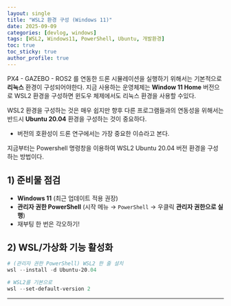 ```yaml
---
layout: single
title: "WSL2 환경 구성 (Windows 11)"
date: 2025-09-09
categories: [devlog, windows]
tags: [WSL2, Windows11, PowerShell, Ubuntu, 개발환경]
toc: true
toc_sticky: true
author_profile: true
---
```


PX4 - GAZEBO - ROS2 를 연동한 드론 시뮬레이션을 실행하기 위해서는 기본적으로 **리눅스** 환경이 구성되어야한다.
지금 사용하는 운영체제는 **Window 11 Home** 버전으로 WSL2 환경을 구성하면 윈도우 체제에서도 리눅스 환경을 사용할 수있다.

WSL2 환경을 구성하는 것은 매우 쉽지만 향후 다른 프로그램들과의 연동성을 위해서는 반드시 **Ubuntu 20.04** 환경을 구성하는 것이 중요하다.
 * 버전의 호환성이 드론 연구에서는 가장 중요한 이슈라고 본다.

지금부터는 Powershell 명령창을 이용하여 WSL2 Ubuntu 20.04 버전 환경을 구성하는 방법이다.

## 1) 준비물 점검
- **Windows 11** (최근 업데이트 적용 권장)
- **관리자 권한 PowerShell** (시작 메뉴 → `PowerShell` → 우클릭 **관리자 권한으로 실행**)
- 재부팅 한 번은 각오하기!

## 2) WSL/가상화 기능 활성화
```powershell
# (관리자 권한 PowerShell) WSL2 한 줄 설치
wsl --install -d Ubuntu-20.04

# WSL2를 기본으로
wsl --set-default-version 2
```


---
